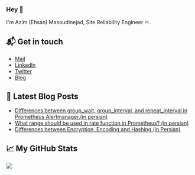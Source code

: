 ### Hey 👋
I'm Azim (Ehsan) Masoudinejad, Site Reliability Engineer ♾️.

## 📬 Get in touch

- [Mail](mailto:azimmasoudi@gmail.com)
- [LinkedIn](https://www.linkedin.com/in/azim-masoudi/)
- [Twitter](https://twitter.com/ehsanmsd)
- [Blog](https://virgool.io/@ehsanmasoudi)

## 📕 Latest Blog Posts

<!-- BLOG-POST-LIST:START -->
- [Differences between group_wait, group_interval, and repeat_interval in Prometheus Alertmanager.(in persian) ](https://virgool.io/@ehsanmasoudi/%D8%AA%D9%81%D8%A7%D9%88%D8%AA-%D8%A8%DB%8C%D9%86-groupinterval-groupwait-%D9%88-repeatinterval-%D8%AF%D8%B1-prometheus-alertmanager-q0xzjhwvl7bu)
- [What range should be used in rate function in Prometheus? (in persian) ](https://virgool.io/@ehsanmasoudi/%DA%86%D9%87-%D8%A8%D8%A7%D8%B2%D9%87-%D8%A7%DB%8C-%D8%A8%D8%A7%DB%8C%D8%AF-%D8%AF%D8%B1-%D8%AA%D8%A7%D8%A8%D8%B9-rate-%D8%AF%D8%B1-prometheus-%D8%A7%D8%B3%D8%AA%D9%81%D8%A7%D8%AF%D9%87-%D8%B4%D9%88%D8%AF-mn0xahntfn0q)
- [Differences between Encryption, Encoding and Hashing (in Persian)](https://virgool.io/@ehsanmasoudi/%D8%AA%D9%81%D8%A7%D9%88%D8%AA-%D8%A8%DB%8C%D9%86-encryption-%D9%88-encoding-%D9%88-hashing-hxrzqnmq8ypz)
<!-- BLOG-POST-LIST:END -->

## &#x1f4c8; My GitHub Stats

<a href="https://github.com/ehsanmsd/ehsanmsd">
  <img align="center" src="https://github-readme-stats.vercel.app/api/top-langs/?username=ehsanmsd&hide=java,html&title_color=000000&text_color=000000" />
</a>
